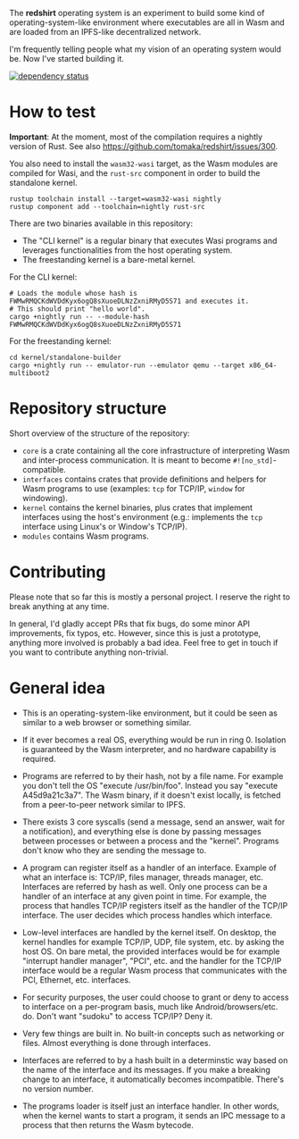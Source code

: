 The **redshirt** operating system is an experiment to build some kind of operating-system-like
environment where executables are all in Wasm and are loaded from an IPFS-like decentralized
network.

I'm frequently telling people what my vision of an operating system would be. Now I've started
building it.

[![dependency status](https://deps.rs/repo/github/tomaka/os/status.svg)](https://deps.rs/repo/github/tomaka/os)

# How to test

**Important**: At the moment, most of the compilation requires a nightly version of Rust. See also https://github.com/tomaka/redshirt/issues/300.

You also need to install the `wasm32-wasi` target, as the Wasm modules are compiled for Wasi, and the `rust-src` component in order to build the standalone kernel.

```
rustup toolchain install --target=wasm32-wasi nightly
rustup component add --toolchain=nightly rust-src
```

There are two binaries available in this repository:

- The "CLI kernel" is a regular binary that executes Wasi programs and leverages functionalities from the host operating system.
- The freestanding kernel is a bare-metal kernel.

For the CLI kernel:

```
# Loads the module whose hash is FWMwRMQCKdWVDdKyx6ogQ8sXuoeDLNzZxniRMyD5S71 and executes it.
# This should print "hello world".
cargo +nightly run -- --module-hash FWMwRMQCKdWVDdKyx6ogQ8sXuoeDLNzZxniRMyD5S71
```

For the freestanding kernel:

```
cd kernel/standalone-builder
cargo +nightly run -- emulator-run --emulator qemu --target x86_64-multiboot2
```

# Repository structure

Short overview of the structure of the repository:

- `core` is a crate containing all the core infrastructure of interpreting Wasm and inter-process
  communication. It is meant to become `#![no_std]`-compatible.
- `interfaces` contains crates that provide definitions and helpers for Wasm programs to use
  (examples: `tcp` for TCP/IP, `window` for windowing).
- `kernel` contains the kernel binaries, plus crates that implement interfaces using the host's
  environment (e.g.: implements the `tcp` interface using Linux's or Window's TCP/IP).
- `modules` contains Wasm programs.

# Contributing

Please note that so far this is mostly a personal project. I reserve the right to break anything
at any time.

In general, I'd gladly accept PRs that fix bugs, do some minor API improvements, fix typos, etc.
However, since this is just a prototype, anything more involved is probably a bad idea. Feel free
to get in touch if you want to contribute anything non-trivial.

# General idea

- This is an operating-system-like environment, but it could be seen as similar to a web browser
  or something similar.

- If it ever becomes a real OS, everything would be run in ring 0. Isolation is guaranteed by the
  Wasm interpreter, and no hardware capability is required.

- Programs are referred to by their hash, not by a file name. For example you don't tell the OS
  "execute /usr/bin/foo". Instead you say "execute A45d9a21c3a7". The Wasm binary, if it doesn't
  exist locally, is fetched from a peer-to-peer network similar to IPFS.

- There exists 3 core syscalls (send a message, send an answer, wait for a notification), and
  everything else is done by passing messages between processes or between a process and the
  "kernel". Programs don't know who they are sending the message to.

- A program can register itself as a handler of an interface. Example of what an interface is:
  TCP/IP, files manager, threads manager, etc. Interfaces are referred by hash as well. Only one
  process can be a handler of an interface at any given point in time. For example, the process
  that handles TCP/IP registers itself as the handler of the TCP/IP interface. The user decides
  which process handles which interface.

- Low-level interfaces are handled by the kernel itself. On desktop, the kernel handles for example
  TCP/IP, UDP, file system, etc. by asking the host OS. On bare metal, the provided interfaces would
  be for example "interrupt handler manager", "PCI", etc. and the handler for the TCP/IP interface
  would be a regular Wasm process that communicates with the PCI, Ethernet, etc. interfaces.

- For security purposes, the user could choose to grant or deny to access to interface on a
  per-program basis, much like Android/browsers/etc. do. Don't want "sudoku" to access TCP/IP?
  Deny it.

- Very few things are built in. No built-in concepts such as networking or files. Almost
  everything is done through interfaces.

- Interfaces are referred to by a hash built in a determinstic way based on the name of the
  interface and its messages. If you make a breaking change to an interface, it automatically
  becomes incompatible. There's no version number.

- The programs loader is itself just an interface handler. In other words, when the kernel wants to
  start a program, it sends an IPC message to a process that then returns the Wasm bytecode.
